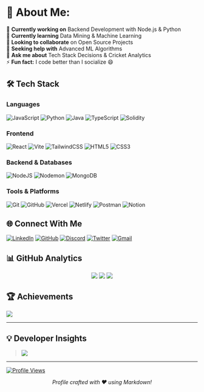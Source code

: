 # 💫 About Me:
🔭 **Currently working on** Backend Development with Node.js & Python<br>
🌱 **Currently learning** Data Mining & Machine Learning<br>
👯 **Looking to collaborate** on Open Source Projects<br>
🤝 **Seeking help with** Advanced ML Algorithms<br>
💬 **Ask me about** Tech Stack Decisions & Cricket Analytics<br>
⚡ **Fun fact:** I code better than I socialize 😄

## 🛠️ Tech Stack
### Languages
![JavaScript](https://img.shields.io/badge/javascript-%23323330.svg?logo=javascript&logoColor=%23F7DF1E)
![Python](https://img.shields.io/badge/python-3670A0?logo=python&logoColor=ffdd54)
![Java](https://img.shields.io/badge/java-%23ED8B00.svg?logo=openjdk&logoColor=white)
![TypeScript](https://img.shields.io/badge/typescript-%23007ACC.svg?logo=typescript&logoColor=white)
![Solidity](https://img.shields.io/badge/Solidity-%23363636.svg?logo=solidity&logoColor=white)

### Frontend
![React](https://img.shields.io/badge/react-%2320232a.svg?logo=react&logoColor=%2361DAFB)
![Vite](https://img.shields.io/badge/vite-%23646CFF.svg?logo=vite&logoColor=white)
![TailwindCSS](https://img.shields.io/badge/tailwindcss-%2338B2AC.svg?logo=tailwind-css&logoColor=white)
![HTML5](https://img.shields.io/badge/html5-%23E34F26.svg?logo=html5&logoColor=white)
![CSS3](https://img.shields.io/badge/css3-%231572B6.svg?logo=css3&logoColor=white)

### Backend & Databases
![NodeJS](https://img.shields.io/badge/node.js-6DA55F?logo=node.js&logoColor=white)
![Nodemon](https://img.shields.io/badge/NODEMON-%23323330.svg?logo=nodemon&logoColor=%BBDEAD)
![MongoDB](https://img.shields.io/badge/MongoDB-%234ea94b.svg?logo=mongodb&logoColor=white)

### Tools & Platforms
![Git](https://img.shields.io/badge/git-%23F05033.svg?logo=git&logoColor=white)
![GitHub](https://img.shields.io/badge/github-%23121011.svg?logo=github&logoColor=white)
![Vercel](https://img.shields.io/badge/vercel-%23000000.svg?logo=vercel&logoColor=white)
![Netlify](https://img.shields.io/badge/netlify-%23000000.svg?logo=netlify&logoColor=#00C7B7)
![Postman](https://img.shields.io/badge/Postman-FF6C37?logo=postman&logoColor=white)
![Notion](https://img.shields.io/badge/Notion-%23000000.svg?logo=notion&logoColor=white)

## 🌐 Connect With Me
[![LinkedIn](https://img.shields.io/badge/LinkedIn-0A66C2?logo=linkedin&logoColor=white)](https://linkedin.com/in/soumyadeep-sarkar2004)
[![GitHub](https://img.shields.io/badge/GitHub-181717?logo=github&logoColor=white)](https://github.com/soumyadeepsarkar-2004)
[![Discord](https://img.shields.io/badge/Discord-5865F2?logo=discord&logoColor=white)](https://discord.gg/soumyadeepsarkar_2004)
[![Twitter](https://img.shields.io/badge/Twitter-1DA1F2?logo=x&logoColor=white)](https://x.com/sarkar58153)
[![Gmail](https://img.shields.io/badge/Email-EA4335?logo=gmail&logoColor=white)](mailto:soumyadeepsarkar2004@outlook.com)

## 📊 GitHub Analytics
<div align="center">
  
![](https://github-readme-stats.vercel.app/api?username=soumyadeepsarkar-2004&theme=dark&show_icons=true&hide_border=true)
![](https://streak-stats.demolab.com?user=soumyadeepsarkar-2004&theme=dark&hide_border=true)
![](https://github-readme-stats.vercel.app/api/top-langs/?username=soumyadeepsarkar-2004&theme=dark&layout=compact&hide_border=true)

</div>

## 🏆 Achievements
![](https://github-profile-trophy.vercel.app/?username=soumyadeepsarkar-2004&theme=onedark&no-frame=true&no-bg=true&margin-w=4&row=2&column=4)

--- 
## 💡 Developer Insights

> ![](https://quotes-github-readme.vercel.app/api?type=horizontal&theme=dark)
  
---

[![Profile Views](https://komarev.com/ghpvc/?username=soumyadeepsarkar-2004&color=blueviolet&label=PROFILE+VIEWS&style=flat-square)](https://github.com/soumyadeepsarkar-2004)

<div align="center">
  
*Profile crafted with ❤️ using Markdown!*

</div>
